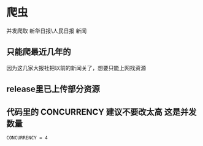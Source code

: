 # 爬虫
并发爬取 新华日报\人民日报 新闻

## 只能爬最近几年的
因为这几家大报社把以前的新闻关了，想要只能上网找资源

## release里已上传部分资源
## 代码里的 CONCURRENCY 建议不要改太高 这是并发数量
```
CONCURRENCY = 4
